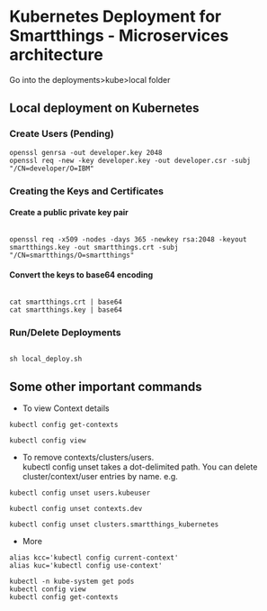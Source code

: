 
# Kubernetes Deployment for Smartthings - Microservices architecture

Go into the deployments>kube>local folder

## Local deployment on Kubernetes

### Create Users (Pending)

```
openssl genrsa -out developer.key 2048
openssl req -new -key developer.key -out developer.csr -subj "/CN=developer/O=IBM"

```

### Creating the Keys and Certificates

#### Create a public private key pair
```

openssl req -x509 -nodes -days 365 -newkey rsa:2048 -keyout smartthings.key -out smartthings.crt -subj "/CN=smartthings/O=smartthings"
```

#### Convert the keys to base64 encoding

```

cat smartthings.crt | base64
cat smartthings.key | base64
```

### Run/Delete Deployments

```

sh local_deploy.sh 
```


## Some other important commands

- To view Context details

```
kubectl config get-contexts

kubectl config view
```

- To remove contexts/clusters/users.  
kubectl config unset takes a dot-delimited path. You can delete cluster/context/user entries by name. e.g.

```
kubectl config unset users.kubeuser

kubectl config unset contexts.dev

kubectl config unset clusters.smartthings_kubernetes
```
- More

```
alias kcc='kubectl config current-context'
alias kuc='kubectl config use-context'

kubectl -n kube-system get pods
kubectl config view
kubectl config get-contexts

```